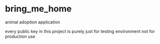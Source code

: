 # bring_me_home
 animal adoption application

 every public key in this project is purely just for testing environment not for production use
